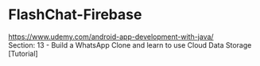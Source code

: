 # FlashChat-Firebase

https://www.udemy.com/android-app-development-with-java/   
Section: 13 - Build a WhatsApp Clone and learn to use Cloud Data Storage [Tutorial]